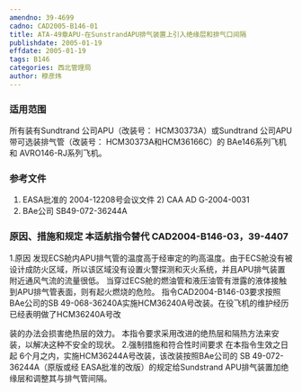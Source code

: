 ```yaml
---
amendno: 39-4699
cadno: CAD2005-B146-01
title: ATA-49章APU-在SunstrandAPU排气装置上引入绝缘层和排气口间隔
publishdate: 2005-01-19
effdate: 2005-01-19
tags: B146
categories: 西北管理局
author: 穆彦炜
---
```


### 适用范围 
所有装有Sundtrand 公司APU（改装号： HCM30373A）或Sundtrand 公司APU带可选装排气管（改装号： HCM30373A和HCM36166C）的 BAe146系列飞机和 AVRO146-RJ系列飞机。

<!--more-->
### 参考文件
1) EASA批准的 2004-12208号会议文件 2) CAA AD G-2004-0031 
3) BAe公司 SB49-072-36244A

### 原因、措施和规定 本适航指令替代 CAD2004-B146-03，39-4407 

1.原因 
发现ECS舱内APU排气管的温度高于经审定的昀高温度。由于ECS舱没有被设计成防火区域，所以该区域没有设置火警探测和灭火系统，并且APU排气装置附近通风气流的流量很低。 
当穿过ECS舱的燃油管和液压油管有泄露的液体接触到APU排气管表面，则有起火燃烧的危险。 指令CAD2004-B146-03要求按照BAe公司的SB 49-068-36240A实施HCM36240A号改装。在役飞机的维护经历已经表明做了HCM36240A号改
  
装的办法会损害绝热层的效力。 本指令要求采用改进的绝热层和隔热方法来安装，以解决这种不安全的现状。 
2.强制措施和符合性时间要求 
在本指令生效之日起 6个月之内，实施HCM36244A号改装，该改装按照BAe公司的 SB 49-072-36244A（原版或经 EASA批准的改版）的规定给Sundstrand APU排气装置加绝缘层和调整其与排气管间隔。
